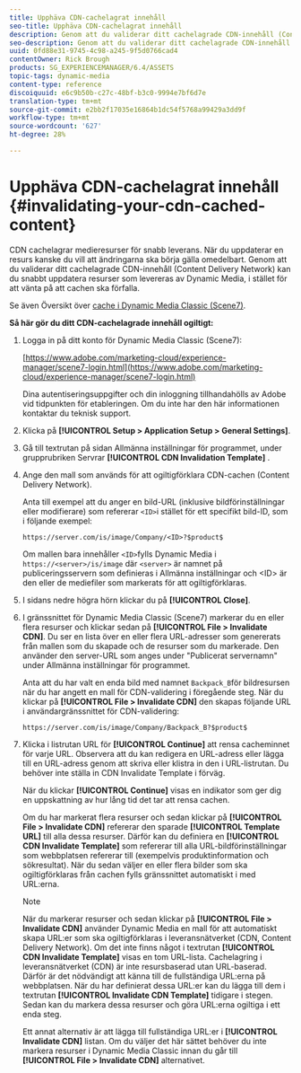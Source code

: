 ```yaml
---
title: Upphäva CDN-cachelagrat innehåll
seo-title: Upphäva CDN-cachelagrat innehåll
description: Genom att du validerar ditt cachelagrade CDN-innehåll (Content Delivery Network) kan du snabbt uppdatera resurser som levereras av Dynamic Media, i stället för att vänta på att cachen ska förfalla.
seo-description: Genom att du validerar ditt cachelagrade CDN-innehåll (Content Delivery Network) kan du snabbt uppdatera resurser som levereras av Dynamic Media, i stället för att vänta på att cachen ska förfalla.
uuid: 0fd88e31-9745-4c98-a245-9f5d0766cad4
contentOwner: Rick Brough
products: SG_EXPERIENCEMANAGER/6.4/ASSETS
topic-tags: dynamic-media
content-type: reference
discoiquuid: e6c9b50b-c27c-48bf-b3c0-9994e7bf6d7e
translation-type: tm+mt
source-git-commit: e2bb2f17035e16864b1dc54f5768a99429a3dd9f
workflow-type: tm+mt
source-wordcount: '627'
ht-degree: 28%

---
```



# Upphäva CDN-cachelagrat innehåll {#invalidating-your-cdn-cached-content}

CDN cachelagrar medieresurser för snabb leverans. När du uppdaterar en resurs kanske du vill att ändringarna ska börja gälla omedelbart. Genom att du validerar ditt cachelagrade CDN-innehåll (Content Delivery Network) kan du snabbt uppdatera resurser som levereras av Dynamic Media, i stället för att vänta på att cachen ska förfalla.

Se även Översikt över [cache i Dynamic Media Classic (Scene7)](https://helpx.adobe.com/experience-manager/scene7/kb/base/caching-questions/scene7-caching-overview.html).

**Så här gör du ditt CDN-cachelagrade innehåll ogiltigt:**

1. Logga in på ditt konto för Dynamic Media Classic (Scene7):

   [https://www.adobe.com/marketing-cloud/experience-manager/scene7-login.html](https://www.adobe.com/marketing-cloud/experience-manager/scene7-login.html)

   Dina autentiseringsuppgifter och din inloggning tillhandahölls av Adobe vid tidpunkten för etableringen. Om du inte har den här informationen kontaktar du teknisk support.

1. Klicka på **[!UICONTROL Setup > Application Setup > General Settings]**.
1. Gå till textrutan på sidan Allmänna inställningar för programmet, under grupprubriken Servrar **[!UICONTROL CDN Invalidation Template]** .

1. Ange den mall som används för att ogiltigförklara CDN-cachen (Content Delivery Network).

   Anta till exempel att du anger en bild-URL (inklusive bildförinställningar eller modifierare) som refererar `<ID>`i stället för ett specifikt bild-ID, som i följande exempel:

   `https://server.com/is/image/Company/<ID>?$product$`

   Om mallen bara innehåller `<ID>`fylls Dynamic Media i `https://<server>/is/image` där `<server>` är namnet på publiceringsservern som definieras i Allmänna inställningar och &lt;ID> är den eller de mediefiler som markerats för att ogiltigförklaras.

1. I sidans nedre högra hörn klickar du på **[!UICONTROL Close]**.
1. I gränssnittet för Dynamic Media Classic (Scene7) markerar du en eller flera resurser och klickar sedan på **[!UICONTROL File > Invalidate CDN]**. Du ser en lista över en eller flera URL-adresser som genererats från mallen som du skapade och de resurser som du markerade. Den använder den server-URL som anges under &quot;Publicerat servernamn&quot; under Allmänna inställningar för programmet.

   Anta att du har valt en enda bild med namnet `Backpack_B`för bildresursen när du har angett en mall för CDN-validering i föregående steg. När du klickar på **[!UICONTROL File > Invalidate CDN]** den skapas följande URL i användargränssnittet för CDN-validering:

   `https://server.com/is/image/Company/Backpack_B?$product$`

1. Klicka i listrutan URL för **[!UICONTROL Continue]** att rensa cacheminnet för varje URL. Observera att du kan redigera en URL-adress eller lägga till en URL-adress genom att skriva eller klistra in den i URL-listrutan. Du behöver inte ställa in CDN Invalidate Template i förväg.

   När du klickar **[!UICONTROL Continue]** visas en indikator som ger dig en uppskattning av hur lång tid det tar att rensa cachen.

   Om du har markerat flera resurser och sedan klickar på **[!UICONTROL File > Invalidate CDN]** refererar den sparade **[!UICONTROL Template URL]** till alla dessa resurser. Därför kan du definiera en **[!UICONTROL CDN Invalidate Template]** som refererar till alla URL-bildförinställningar som webbplatsen refererar till (exempelvis produktinformation och sökresultat). När du sedan väljer en eller flera bilder som ska ogiltigförklaras från cachen fylls gränssnittet automatiskt i med URL:erna.

   >[!NOTE]
   >
   >När du markerar resurser och sedan klickar på **[!UICONTROL File > Invalidate CDN]** använder Dynamic Media en mall för att automatiskt skapa URL:er som ska ogiltigförklaras i leveransnätverket (CDN, Content Delivery Network). Om det inte finns något i textrutan **[!UICONTROL CDN Invalidate Template]** visas en tom URL-lista. Cachelagring i leveransnätverket (CDN) är inte resursbaserad utan URL-baserad. Därför är det nödvändigt att känna till de fullständiga URL:erna på webbplatsen. När du har definierat dessa URL:er kan du lägga till dem i textrutan **[!UICONTROL Invalidate CDN Template]** tidigare i stegen. Sedan kan du markera dessa resurser och göra URL:erna ogiltiga i ett enda steg.
   >
   >Ett annat alternativ är att lägga till fullständiga URL:er i **[!UICONTROL Invalidate CDN]** listan. Om du väljer det här sättet behöver du inte markera resurser i Dynamic Media Classic innan du går till **[!UICONTROL File > Invalidate CDN]** alternativet.

